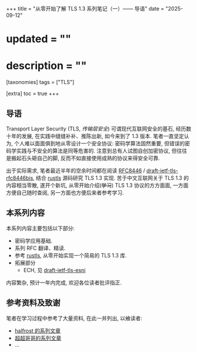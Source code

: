 +++
title = "从零开始了解 TLS 1.3 系列笔记（一）—— 导语"
date = "2025-09-12"
# updated = ""
# description = ""

[taxonomies]
tags = ["TLS"]

[extra]
toc = true
+++

## 导语

Transport Layer Security (TLS, *传输层安全*) 可谓现代互联网安全的基石, 经历数十年的发展, 在实践中缝缝补补、推陈出新, 如今来到了 1.3 版本.
笔者一直坚定认为, 个人难以面面俱到地从零设计一个安全协议: 密码学算法固然重要, 但错误的密码学实践与不安全的算法是同等危害的.
注意到总有人试图自创加密协议, 但往往是搬起石头砸自己的脚, 反而不如直接使用成熟的协议来得安全可靠.

出于实际需求, 笔者最近半年的空余时间都在阅读 [RFC8446] / [draft-ietf-tls-rfc8446bis], 结合 [rustls] 源码研究 TLS 1.3 实现.
苦于中文互联网关于 TLS 1.3 的内容相当零散, 遂开个新坑, 从零开始介绍(~~学习~~) TLS 1.3 协议的方方面面, 一方面方便自己随时查阅, 另一方面也方便后来者参考学习.

## 本系列内容

本系列内容主要包括以下部分:

- 密码学应用基础.
- 系列 RFC 翻译、精读.
- 参考 [rustls], 从零开始实现一个简易的 TLS 1.3 库.
- 拓展部分
  - ECH, 见 [draft-ietf-tls-esni]

内容繁杂, 预计一年内完成, 欢迎各位读者批评指正.

## 参考资料及致谢

笔者在学习过程中参考了大量资料, 在此一并列出, 以飨读者:

- [halfrost 的系列文章](https://halfrost.com/tag/https/)
- [超超哥哥的系列文章](https://chaochaogege.com)
- ...

[rustls]: https://github.com/rustls/rustls
[RFC8446]: https://datatracker.ietf.org/doc/html/rfc8446
[draft-ietf-tls-rfc8446bis]: https://tlswg.org/tls13-spec/draft-ietf-tls-rfc8446bis-13/draft-ietf-tls-rfc8446bis.html
[draft-ietf-tls-esni]: https://tlswg.org/draft-ietf-tls-esni/#go.draft-ietf-tls-esni.html
